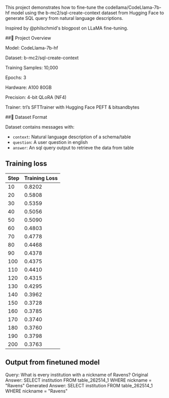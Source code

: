 This project demonstrates how to fine-tune the codellama/CodeLlama-7b-hf model using the b-mc2/sql-create-context dataset from Hugging Face to generate SQL query from natural language descriptions.

Inspired by @philschmid's blogpost on LLaMA fine-tuning.

##🔧 Project Overview

Model: CodeLlama-7b-hf

Dataset: b-mc2/sql-create-context

Training Samples: 10,000

Epochs: 3

Hardware: A100 80GB

Precision: 4-bit QLoRA (NF4)

Trainer: trl’s SFTTrainer with Hugging Face PEFT & bitsandbytes

##📁 Dataset Format

Dataset contains messages with:
- `context`: Natural language description of a schema/table
- `question`: A user question in english
- `answer`: An sql query output to retrieve the data from table

## Training loss

| Step | Training Loss |
|------|----------------|
| 10   | 0.8202         |
| 20   | 0.5808         |
| 30   | 0.5359         |
| 40   | 0.5056         |
| 50   | 0.5090         |
| 60   | 0.4803         |
| 70   | 0.4778         |
| 80   | 0.4468         |
| 90   | 0.4378         |
| 100  | 0.4375         |
| 110  | 0.4410         |
| 120  | 0.4315         |
| 130  | 0.4295         |
| 140  | 0.3962         |
| 150  | 0.3728         |
| 160  | 0.3785         |
| 170  | 0.3740         |
| 180  | 0.3760         |
| 190  | 0.3798         |
| 200  | 0.3763         |

## Output from finetuned model
Query:
What is every institution with a nickname of Ravens?
Original Answer:
SELECT institution FROM table_262514_1 WHERE nickname = "Ravens"
Generated Answer:
SELECT institution FROM table_262514_1 WHERE nickname = "Ravens"
